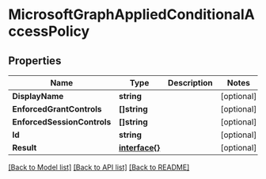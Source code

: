 # MicrosoftGraphAppliedConditionalAccessPolicy

## Properties

Name | Type | Description | Notes
------------ | ------------- | ------------- | -------------
**DisplayName** | **string** |  | [optional] 
**EnforcedGrantControls** | **[]string** |  | [optional] 
**EnforcedSessionControls** | **[]string** |  | [optional] 
**Id** | **string** |  | [optional] 
**Result** | [**interface{}**](.md) |  | [optional] 

[[Back to Model list]](../README.md#documentation-for-models) [[Back to API list]](../README.md#documentation-for-api-endpoints) [[Back to README]](../README.md)


